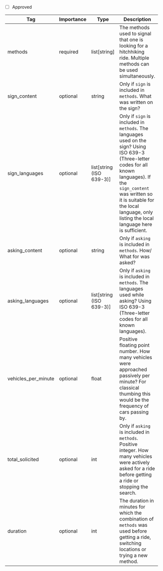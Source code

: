 - [ ] Approved

| Tag                  | Importance   | Type    | Description                                                                                                   | Enum                | Examples |
|----------------------|--------------|---------|---------------------------------------------------------------------------------------------------------------|---------------------|---------|
| methods               | required  | list[string]   | The methods used to signal that one is looking for a hitchhiking ride. Multiple methods can be used simultaneously.                                                                        | thumb, waving, sign, asking |[thumb, sign]         |
| sign_content               | optional  | string   | Only if `sign` is included in `methods`. What was written on the sign?                                                                         |  |Straßburg - Strasbourg          |
| sign_languages               | optional  | list[string (ISO 639-3)]   | Only if `sign` is included in `methods`. The languages used on the sign? Using ISO 639-3 (Three-letter codes for all known languages). If the `sign_content` was written so it is suitable for the local language, only listing the local language here is sufficient.                                                                         |  |[deu, fra]         |
| asking_content               | optional  | string   | Only if `asking` is included in `methods`. How/ What for was asked?                                                                        |  | Are you driving towards Strasbourg?          |
| asking_languages               | optional  | list[string (ISO 639-3)]   | Only if `asking` is included in `methods`. The languages used while asking? Using ISO 639-3 (Three-letter codes for all known languages).                                                                       |  |[eng]         |
| vehicles_per_minute  | optional  | float     | Positive floating point number. How many vehicles were approached passively per minute? For classical thumbing this would be the frequency of cars passing by.                                       |                     |5.0 [5 vehicles per minute] / 0.01 [one vehicle every 100 minutes]        |
| total_solicited      | optional  | int     | Only if `asking` is included in `methods`. Positive integer. How many vehicles were actively asked for a ride before getting a ride or stopping the search.       |                     |10         |
| duration      | optional  | int     | The duration in minutes for which the combination of `methods` was used before getting a ride, switching locations or trying a new method.      |                     |30         |


